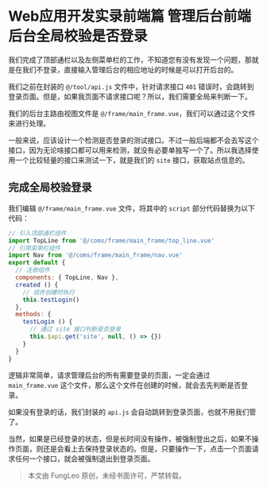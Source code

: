 # Web应用开发实录前端篇 管理后台前端 后台全局校验是否登录

我们完成了顶部通栏以及左侧菜单栏的工作，不知道您有没有发现一个问题，那就是在我们不登录，直接输入管理后台的相应地址的时候是可以打开后台的。

我们之前在封装的 `@/tool/api.js` 文件中，针对请求接口 `401` 错误时，会跳转到登录页面。但是，如果我页面不请求接口呢？所以，我们需要全局来判断一下。

我们的后台主路由视图文件是 `@/frame/main_frame.vue`，我们可以通过这个文件来进行处理。

一般来说，应该设计一个检测是否登录的测试接口。不过一般后端都不会去写这个接口，因为无论啥接口都可以用来检测，就没有必要单独写一个了。所以我选择使用一个比较轻量的接口来测试一下，就是我们的 `site` 接口，获取站点信息的。

## 完成全局校验登录

我们编辑 `@/frame/main_frame.vue` 文件，将其中的 `script` 部分代码替换为以下代码：

```js
// 引入顶部通栏组件
import TopLine from '@/coms/frame/main_frame/top_line.vue'
// 引用菜单栏组件
import Nav from '@/coms/frame/main_frame/nav.vue'
export default {
  // 注册组件
  components: { TopLine, Nav },
  created () {
    // 组件创建时执行
    this.testLogin()
  },
  methods: {
    testLogin () {
      // 通过 site 接口判断是否登录
      this.$api.get('site', null, () => {})
    }
  }
}
```

逻辑非常简单，请求管理后台的所有需要登录的页面，一定会通过 `main_frame.vue` 这个文件，那么这个文件在创建的时候，就会去先判断是否登录。

如果没有登录的话，我们封装的 `api.js` 会自动跳转到登录页面，也就不用我们管了。

当然，如果是已经登录的状态，但是长时间没有操作，被强制登出之后，如果不操作页面，则还是会看上去保持登录状态的。但是，只要操作一下，点击一个页面请求任何一个接口，就会被强制退出到登录页面。

> 本文由 FungLeo 原创，未经书面许可，严禁转载。


